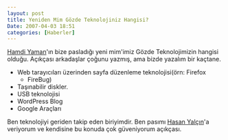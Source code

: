 ```yaml
---
layout: post
title: Yeniden Mim Gözde Teknolojiniz Hangisi?
Date: 2007-04-03 18:51
categories: [Haberler]
---
```


[Hamdi Yaman][]'ın bize pasladığı yeni mim'imiz Gözde Teknolojimizin
hangisi olduğu. Açıkçası arkadaşlar çoğunu yazmış, ama bizde yazalım bir
kaçtane.

-   Web tarayıcıları üzerinden sayfa düzenleme teknolojisi(örn: Firefox
    - FireBug)
-   Taşınabilir diskler.
-   USB teknolojisi
-   WordPress Blog
-   Google Araçları

Ben teknolojiyi geriden takip eden biriyimdir. Ben pasımı [Hasan Yalçın][]'a veriyorum ve kendisine bu konuda çok güveniyorum açıkçası.


  [Hamdi Yaman]: http://www.h-yaman.com/yeniden-mim-gozde-teknolojiniz-hangisi
  [Hasan Yalçın]: http://www.hasanyalcin.com
